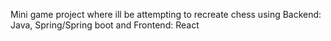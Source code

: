Mini game project where ill be attempting to recreate chess using Backend: Java, Spring/Spring boot and Frontend: React
